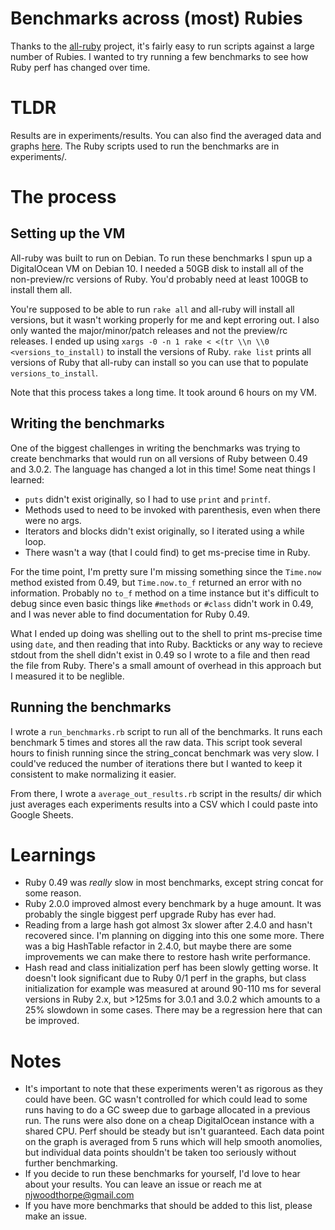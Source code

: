 # Benchmarks across (most) Rubies

Thanks to the [all-ruby](https://github.com/akr/all-ruby) project, it's fairly easy to run scripts against a large number of Rubies. I wanted to try running a few benchmarks to see how Ruby perf has changed over time.

# TLDR

Results are in experiments/results. You can also find the averaged data and graphs [here](https://docs.google.com/spreadsheets/d/1FdtU7Dt2-WbWBbc3TM5_txBk4SJb2tC0HTzKxYtOiEw/edit?usp=sharing). The Ruby scripts used to run the benchmarks are in experiments/.

# The process

## Setting up the VM

All-ruby was built to run on Debian. To run these benchmarks I spun up a DigitalOcean VM on Debian 10. I needed a 50GB disk to install all of the non-preview/rc versions of Ruby. You'd probably need at least 100GB to install them all.

You're supposed to be able to run `rake all` and all-ruby will install all versions, but it wasn't working properly for me and kept erroring out. I also only wanted the major/minor/patch releases and not the preview/rc releases. I ended up using `xargs -0 -n 1 rake < <(tr \\n \\0 <versions_to_install)` to install the versions of Ruby. `rake list` prints all versions of Ruby that all-ruby can install so you can use that to populate `versions_to_install`.

Note that this process takes a long time. It took around 6 hours on my VM.

## Writing the benchmarks

One of the biggest challenges in writing the benchmarks was trying to create benchmarks that would run on all versions of Ruby between 0.49 and 3.0.2. The language has changed a lot in this time! Some neat things I learned:

- `puts` didn't exist originally, so I had to use `print` and `printf`.
- Methods used to need to be invoked with parenthesis, even when there were no args.
- Iterators and blocks didn't exist originally, so I iterated using a while loop.
- There wasn't a way (that I could find) to get ms-precise time in Ruby.

For the time point, I'm pretty sure I'm missing something since the `Time.now` method existed from 0.49, but `Time.now.to_f` returned an error with no information. Probably no `to_f` method on a time instance but it's difficult to debug since even basic things like `#methods` or `#class` didn't work in 0.49, and I was never able to find documentation for Ruby 0.49.

What I ended up doing was shelling out to the shell to print ms-precise time using `date`, and then reading that into Ruby. Backticks or any way to recieve stdout from the shell didn't exist in 0.49 so I wrote to a file and then read the file from Ruby. There's a small amount of overhead in this approach but I measured it to be neglible.

## Running the benchmarks

I wrote a `run_benchmarks.rb` script to run all of the benchmarks. It runs each benchmark 5 times and stores all the raw data. This script took several hours to finish running since the string_concat benchmark was very slow. I could've reduced the number of iterations there but I wanted to keep it consistent to make normalizing it easier.

From there, I wrote a `average_out_results.rb` script in the results/ dir which just averages each experiments results into a CSV which I could paste into Google Sheets.

# Learnings

- Ruby 0.49 was _really_ slow in most benchmarks, except string concat for some reason.
- Ruby 2.0.0 improved almost every benchmark by a huge amount. It was probably the single biggest perf upgrade Ruby has ever had.
- Reading from a large hash got almost 3x slower after 2.4.0 and hasn't recovered since. I'm planning on digging into this one some more. There was a big HashTable refactor in 2.4.0, but maybe there are some improvements we can make there to restore hash write performance.
- Hash read and class initialization perf has been slowly getting worse. It doesn't look significant due to Ruby 0/1 perf in the graphs, but class initialization for example was measured at around 90-110 ms for several versions in Ruby 2.x, but >125ms for 3.0.1 and 3.0.2 which amounts to a 25% slowdown in some cases. There may be a regression here that can be improved.

# Notes

- It's important to note that these experiments weren't as rigorous as they could have been. GC wasn't controlled for which could lead to some runs having to do a GC sweep due to garbage allocated in a previous run. The runs were also done on a cheap DigitalOcean instance with a shared CPU. Perf should be steady but isn't guaranteed. Each data point on the graph is averaged from 5 runs which will help smooth anomolies, but individual data points shouldn't be taken too seriously without further benchmarking.
- If you decide to run these benchmarks for yourself, I'd love to hear about your results. You can leave an issue or reach me at njwoodthorpe@gmail.com
- If you have more benchmarks that should be added to this list, please make an issue.
